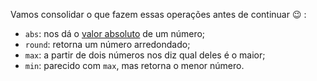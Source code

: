 Vamos consolidar o que fazem essas operações antes de continuar :wink: :

* `abs`: nos dá o [valor absoluto](https://pt.wikipedia.org/wiki/Fun%C3%A7%C3%A3o_modular) de um número;
* `round`: retorna um número arredondado;
* `max`: a partir de dois números nos diz qual deles é o maior;
* `min`: parecido com `max`, mas retorna o menor número.